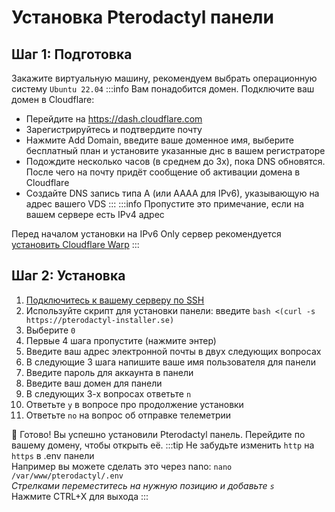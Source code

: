 # Установка Pterodactyl панели

## Шаг 1: Подготовка
Закажите виртуальную машину, рекомендуем выбрать операционную систему `Ubuntu 22.04`
:::info
Вам понадобится домен. Подключите ваш домен в Cloudflare:
* Перейдите на https://dash.cloudflare.com
* Зарегистрируйтесь и подтвердите почту
* Нажмите Add Domain, введите ваше доменное имя, выберите бесплатный план и установите указанные днс в вашем регистраторе
* Подождите несколько часов (в среднем до 3х), пока DNS обновятся. После чего на почту придёт сообщение об активации домена в Cloudflare
* Создайте DNS запись типа A (или AAAA для IPv6), указывающую на адрес вашего VDS
:::
:::info
Пропустите это примечание, если на вашем сервере есть IPv4 адрес  

Перед началом установки на IPv6 Only сервер рекомендуется [установить Cloudflare Warp](/docs/vm/warp)
:::

## Шаг 2: Установка
1. [Подключитесь к вашему серверу по SSH](/docs/vm/ssh)
2. Используйте скрипт для установки панели: введите `bash <(curl -s https://pterodactyl-installer.se)`
3. Выберите `0`
4. Первые 4 шага пропустите (нажмите энтер)
5. Введите ваш адрес электронной почты в двух следующих вопросах
6. В следующие 3 шага напишите ваше имя пользователя для панели
7. Введите пароль для аккаунта в панели
8. Введите ваш домен для панели
9. В следующих 3-х вопросах ответьте `n`
10. Ответьте `y` в вопросе про продолжение установки
11. Ответьте `no` на вопрос об отправке телеметрии

🎉 Готово! Вы успешно установили Pterodactyl панель. Перейдите по вашему домену, чтобы открыть её.
:::tip
Не забудьте изменить `http` на `https` в .env панели  
Например вы можете сделать это через nano: 
`nano /var/www/pterodactyl/.env`  
*Стрелками переместитесь на нужную позицию и добавьте `s`*  
Нажмите CTRL+X для выхода
:::
